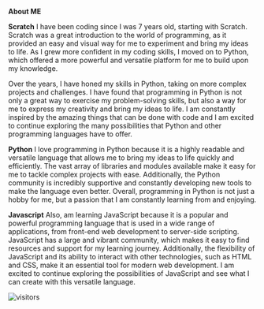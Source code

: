 **About ME**


**Scratch**
I have been coding since I was 7 years old, starting with Scratch. Scratch was a great introduction to the world of programming, as it provided an easy and visual way for me to experiment and bring my ideas to life. As I grew more confident in my coding skills, I moved on to Python, which offered a more powerful and versatile platform for me to build upon my knowledge.

Over the years, I have honed my skills in Python, taking on more complex projects and challenges. I have found that programming in Python is not only a great way to exercise my problem-solving skills, but also a way for me to express my creativity and bring my ideas to life. I am constantly inspired by the amazing things that can be done with code and I am excited to continue exploring the many possibilities that Python and other programming languages have to offer.

**Python**
I love programming in Python because it is a highly readable and versatile language that allows me to bring my ideas to life quickly and efficiently. The vast array of libraries and modules available make it easy for me to tackle complex projects with ease. Additionally, the Python community is incredibly supportive and constantly developing new tools to make the language even better. Overall, programming in Python is not just a hobby for me, but a passion that I am constantly learning from and enjoying.


**Javascript**
Also, am learning JavaScript because it is a popular and powerful programming language that is used in a wide range of applications, from front-end web development to server-side scripting. JavaScript has a large and vibrant community, which makes it easy to find resources and support for my learning journey. Additionally, the flexibility of JavaScript and its ability to interact with other technologies, such as HTML and CSS, make it an essential tool for modern web development. I am excited to continue exploring the possibilities of JavaScript and see what I can create with this versatile language.

![visitors](https://visitor-badge.glitch.me/badge?page_id=KiIlerDrift&left_color=green&right_color=red)

<!---
KiIlerDrift/KiIlerDrift is a ✨ special ✨ repository because its `README.md` (this file) appears on your GitHub profile.
You can click the Preview link to take a look at your changes.
--->
